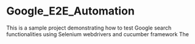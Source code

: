 # Google_E2E_Automation
This is a sample project demonstrating how to test Google search functionalities using Selenium webdrivers and cucumber framework
The 
